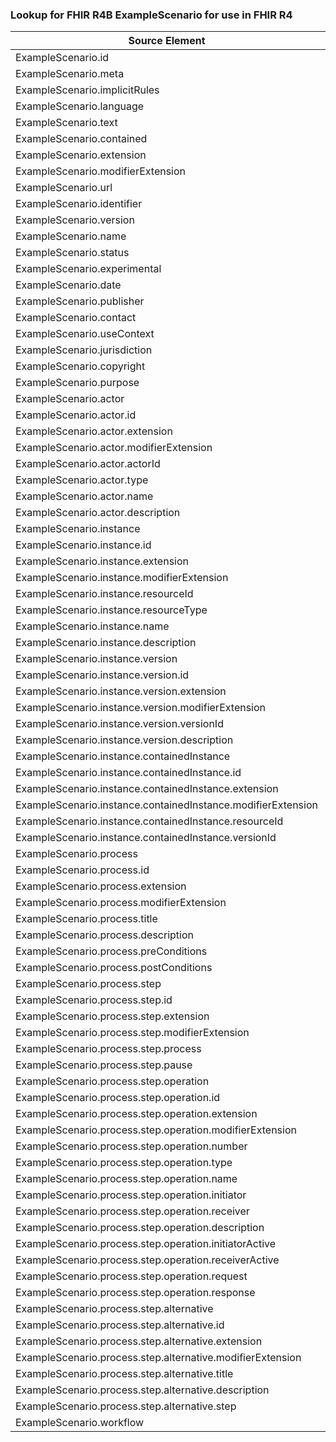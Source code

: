 ### Lookup for FHIR R4B ExampleScenario for use in FHIR R4

| Source Element | Usage | Target |
| -------------- | ----- | ------ |
| ExampleScenario.id | UseElementSameName | ExampleScenario.id |
| ExampleScenario.meta | UseElementSameName | ExampleScenario.meta |
| ExampleScenario.implicitRules | UseElementSameName | ExampleScenario.implicitRules |
| ExampleScenario.language | UseElementSameName | ExampleScenario.language |
| ExampleScenario.text | UseElementSameName | ExampleScenario.text |
| ExampleScenario.contained | UseElementSameName | ExampleScenario.contained |
| ExampleScenario.extension | UseElementSameName | ExampleScenario.extension |
| ExampleScenario.modifierExtension | UseElementSameName | ExampleScenario.modifierExtension |
| ExampleScenario.url | UseElementSameName | ExampleScenario.url |
| ExampleScenario.identifier | UseElementSameName | ExampleScenario.identifier |
| ExampleScenario.version | UseElementSameName | ExampleScenario.version |
| ExampleScenario.name | UseElementSameName | ExampleScenario.name |
| ExampleScenario.status | UseElementSameName | ExampleScenario.status |
| ExampleScenario.experimental | UseElementSameName | ExampleScenario.experimental |
| ExampleScenario.date | UseElementSameName | ExampleScenario.date |
| ExampleScenario.publisher | UseElementSameName | ExampleScenario.publisher |
| ExampleScenario.contact | UseElementSameName | ExampleScenario.contact |
| ExampleScenario.useContext | UseElementSameName | ExampleScenario.useContext |
| ExampleScenario.jurisdiction | UseElementSameName | ExampleScenario.jurisdiction |
| ExampleScenario.copyright | UseElementSameName | ExampleScenario.copyright |
| ExampleScenario.purpose | UseElementSameName | ExampleScenario.purpose |
| ExampleScenario.actor | UseElementSameName | ExampleScenario.actor |
| ExampleScenario.actor.id | UseElementSameName | ExampleScenario.actor.id |
| ExampleScenario.actor.extension | UseElementSameName | ExampleScenario.actor.extension |
| ExampleScenario.actor.modifierExtension | UseElementSameName | ExampleScenario.actor.modifierExtension |
| ExampleScenario.actor.actorId | UseElementRenamed | ExampleScenario.actor.actorId |
| ExampleScenario.actor.type | UseElementSameName | ExampleScenario.actor.type |
| ExampleScenario.actor.name | UseElementRenamed | ExampleScenario.actor.name |
| ExampleScenario.actor.description | UseElementSameName | ExampleScenario.actor.description |
| ExampleScenario.instance | UseElementSameName | ExampleScenario.instance |
| ExampleScenario.instance.id | UseElementSameName | ExampleScenario.instance.id |
| ExampleScenario.instance.extension | UseElementSameName | ExampleScenario.instance.extension |
| ExampleScenario.instance.modifierExtension | UseElementSameName | ExampleScenario.instance.modifierExtension |
| ExampleScenario.instance.resourceId | UseElementRenamed | ExampleScenario.instance.resourceId |
| ExampleScenario.instance.resourceType | UseElementRenamed | ExampleScenario.instance.resourceType |
| ExampleScenario.instance.name | UseElementRenamed | ExampleScenario.instance.name |
| ExampleScenario.instance.description | UseElementSameName | ExampleScenario.instance.description |
| ExampleScenario.instance.version | UseElementSameName | ExampleScenario.instance.version |
| ExampleScenario.instance.version.id | UseElementSameName | ExampleScenario.instance.version.id |
| ExampleScenario.instance.version.extension | UseElementSameName | ExampleScenario.instance.version.extension |
| ExampleScenario.instance.version.modifierExtension | UseElementSameName | ExampleScenario.instance.version.modifierExtension |
| ExampleScenario.instance.version.versionId | UseElementRenamed | ExampleScenario.instance.version.versionId |
| ExampleScenario.instance.version.description | UseElementSameName | ExampleScenario.instance.version.description |
| ExampleScenario.instance.containedInstance | UseElementSameName | ExampleScenario.instance.containedInstance |
| ExampleScenario.instance.containedInstance.id | UseElementSameName | ExampleScenario.instance.containedInstance.id |
| ExampleScenario.instance.containedInstance.extension | UseElementSameName | ExampleScenario.instance.containedInstance.extension |
| ExampleScenario.instance.containedInstance.modifierExtension | UseElementSameName | ExampleScenario.instance.containedInstance.modifierExtension |
| ExampleScenario.instance.containedInstance.resourceId | UseElementRenamed | ExampleScenario.instance.containedInstance.resourceId |
| ExampleScenario.instance.containedInstance.versionId | UseElementRenamed | ExampleScenario.instance.containedInstance.versionId |
| ExampleScenario.process | UseElementSameName | ExampleScenario.process |
| ExampleScenario.process.id | UseElementSameName | ExampleScenario.process.id |
| ExampleScenario.process.extension | UseElementSameName | ExampleScenario.process.extension |
| ExampleScenario.process.modifierExtension | UseElementSameName | ExampleScenario.process.modifierExtension |
| ExampleScenario.process.title | UseElementSameName | ExampleScenario.process.title |
| ExampleScenario.process.description | UseElementSameName | ExampleScenario.process.description |
| ExampleScenario.process.preConditions | UseElementSameName | ExampleScenario.process.preConditions |
| ExampleScenario.process.postConditions | UseElementSameName | ExampleScenario.process.postConditions |
| ExampleScenario.process.step | UseElementSameName | ExampleScenario.process.step |
| ExampleScenario.process.step.id | UseElementSameName | ExampleScenario.process.step.id |
| ExampleScenario.process.step.extension | UseElementSameName | ExampleScenario.process.step.extension |
| ExampleScenario.process.step.modifierExtension | UseElementSameName | ExampleScenario.process.step.modifierExtension |
| ExampleScenario.process.step.process | UseElementSameName | ExampleScenario.process.step.process |
| ExampleScenario.process.step.pause | UseElementSameName | ExampleScenario.process.step.pause |
| ExampleScenario.process.step.operation | UseElementSameName | ExampleScenario.process.step.operation |
| ExampleScenario.process.step.operation.id | UseElementSameName | ExampleScenario.process.step.operation.id |
| ExampleScenario.process.step.operation.extension | UseElementSameName | ExampleScenario.process.step.operation.extension |
| ExampleScenario.process.step.operation.modifierExtension | UseElementSameName | ExampleScenario.process.step.operation.modifierExtension |
| ExampleScenario.process.step.operation.number | UseElementRenamed | ExampleScenario.process.step.operation.number |
| ExampleScenario.process.step.operation.type | UseElementSameName | ExampleScenario.process.step.operation.type |
| ExampleScenario.process.step.operation.name | UseElementRenamed | ExampleScenario.process.step.operation.name |
| ExampleScenario.process.step.operation.initiator | UseElementSameName | ExampleScenario.process.step.operation.initiator |
| ExampleScenario.process.step.operation.receiver | UseElementSameName | ExampleScenario.process.step.operation.receiver |
| ExampleScenario.process.step.operation.description | UseElementSameName | ExampleScenario.process.step.operation.description |
| ExampleScenario.process.step.operation.initiatorActive | UseElementSameName | ExampleScenario.process.step.operation.initiatorActive |
| ExampleScenario.process.step.operation.receiverActive | UseElementSameName | ExampleScenario.process.step.operation.receiverActive |
| ExampleScenario.process.step.operation.request | UseElementSameName | ExampleScenario.process.step.operation.request |
| ExampleScenario.process.step.operation.response | UseElementSameName | ExampleScenario.process.step.operation.response |
| ExampleScenario.process.step.alternative | UseElementSameName | ExampleScenario.process.step.alternative |
| ExampleScenario.process.step.alternative.id | UseElementSameName | ExampleScenario.process.step.alternative.id |
| ExampleScenario.process.step.alternative.extension | UseElementSameName | ExampleScenario.process.step.alternative.extension |
| ExampleScenario.process.step.alternative.modifierExtension | UseElementSameName | ExampleScenario.process.step.alternative.modifierExtension |
| ExampleScenario.process.step.alternative.title | UseElementSameName | ExampleScenario.process.step.alternative.title |
| ExampleScenario.process.step.alternative.description | UseElementSameName | ExampleScenario.process.step.alternative.description |
| ExampleScenario.process.step.alternative.step | UseElementSameName | ExampleScenario.process.step.alternative.step |
| ExampleScenario.workflow | UseElementRenamed | ExampleScenario.workflow |
